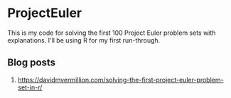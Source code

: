 # ProjectEuler
This is my code for solving the first 100 Project Euler problem sets with explanations. I'll be using R for my first run-through.

## Blog posts
1. https://davidmvermillion.com/solving-the-first-project-euler-problem-set-in-r/
